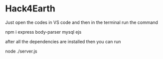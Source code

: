 # Hack4Earth

Just open the codes in VS code and then in the terminal run the command

npm i express body-parser mysql ejs

after all the dependencies are installed then you can run

node ./server.js 

